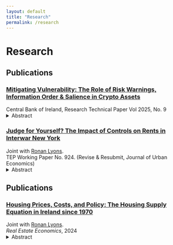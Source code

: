 ```yaml
---
layout: default
title: "Research"
permalink: /research
---
```


# Research

## Publications

<div class="pub-list">

<div class="pub-item">
  <h3 class="pub-title">
    <a href="https://www.centralbank.ie/docs/default-source/publications/research-technical-papers/mitigating-vulnerability-role-of-risk-warnings-information-order-salience-in-crypto-assets.pdf?sfvrsn=f70e691a_9" target="_blank" rel="noopener">
      Mitigating Vulnerability: The Role of Risk Warnings, Information Order & Salience in Crypto Assets
    </a>
  </h3>
  <div class="pub-meta">
    Central Bank of Ireland, Research Technical Paper Vol 2025, No. 9
  </div>
  <details class="abstract">
    <summary>Abstract</summary>
    <p>
      The growing popularity of crypto assets has driven increased engagement, often
fuelled by promotional content that highlights past returns while downplaying risks.
This paper evaluates the effectiveness of behaviourally informed risk warnings in
such a setting. Using an online randomized controlled trial, participants viewed simulated investment promotions for two financial products: stocks and crypto assets.
Treatments combined behaviorally informed risk warnings with past return information, the same information but with returns shown before warnings, or risk warnings
paired with price volatility cues. The first treatment significantly improved risk comprehension and perception by 5% and 4%. These effects are further magnified by
the order in which information is presented and by increasing the salience of risk
information. Showing risk warnings after potential returns increases risk comprehension by 12% and risk perception by 6%, suggesting evidence in favor of recency
bias. Similarly, showing risk warnings and price volatility cues improves risk comprehension by 10% and risk perception by 7%, reflecting the effect of heightened risk
salience. These effects are driven by at-risk investors, defined as individuals who
follow crypto market updates on social media but have not yet invested in crypto
assets. In line with prior evidence, we find no effect among those who have previously invested in crypto assets, likely because their decisions are shaped more by
past investment outcomes than by ex-ante warnings.

    </p>
  </details>
</div>

<div class="pub-item">
  <h3 class="pub-title">
    <a href="https://example.com/another-paper.pdf" target="_blank" rel="noopener">
      Judge for Yourself? The Impact of Controls on Rents in Interwar New York
    </a>
  </h3>
  <div class="pub-meta">
    Joint with <a href="https://www.ronanlyons.com" target="_blank" rel="noopener">Ronan Lyons</a>.<br>
    TEP Working Paper No. 924. (Revise & Resubmit, Journal of Urban Economics)
  </div>
  <details class="abstract">
    <summary>Abstract</summary>
    <p>
      Short abstract text here.
    </p>
  </details>
</div>

</div>

## Publications

<div class="pub-list">

<div class="pub-item">
  <h3 class="pub-title">
    <a href="https://example.com/real-estate-econ-2024.pdf" target="_blank" rel="noopener">
      Housing Prices, Costs, and Policy: The Housing Supply Equation in Ireland since 1970
    </a>
  </h3>
  <div class="pub-meta">
    Joint with <a href="https://www.ronanlyons.com" target="_blank" rel="noopener">Ronan Lyons</a>.<br>
    <em>Real Estate Economics</em>, 2024
  </div>
  <details class="abstract">
    <summary>Abstract</summary>
    <p>
      One–two paragraph abstract goes here.
    </p>
  </details>
</div>

</div>
